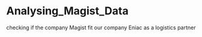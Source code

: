 # Analysing_Magist_Data
checking if the company Magist fit our company Eniac as a logistics partner 
